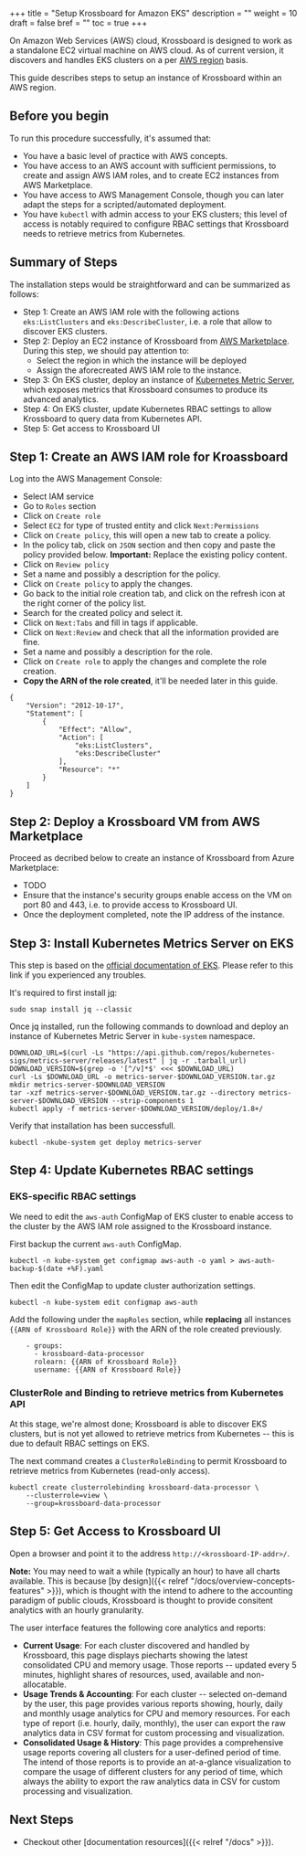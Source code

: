 +++
title = "Setup Krossboard for Amazon EKS"
description = ""
weight = 10
draft = false
bref = ""
toc = true 
+++

On Amazon Web Services (AWS) cloud, Krossboard is designed to work as a standalone EC2 virtual machine on AWS cloud.
As of current version, it discovers and handles EKS clusters on a per [AWS region](https://docs.aws.amazon.com/en_us/AWSEC2/latest/UserGuide/using-regions-availability-zones.html) basis. 

This guide describes steps to setup an instance of Krossboard within an AWS region. 

## Before you begin
To run this procedure successfully, it's assumed that:

 * You have a basic level of practice with AWS concepts.
 * You have access to an AWS account with sufficient permissions, to create and assign AWS IAM roles, and to create EC2 instances from AWS Marketplace.
 * You have access to AWS Management Console, though you can later adapt the steps for a scripted/automated deployment.
 * You have `kubectl` with admin access to your EKS clusters; this level of access is notably required to configure RBAC settings that Krossboard needs to retrieve metrics from Kubernetes.

## Summary of Steps
The installation steps would be straightforward and can be summarized as follows:

* Step 1: Create an AWS IAM role with the following actions `eks:ListClusters` and `eks:DescribeCluster`, i.e. a role that allow to discover EKS clusters. 
* Step 2: Deploy an EC2 instance of Krossboard from [AWS Marketplace](https://aws.amazon.com/marketplace). During this step, we should pay attention to:
  * Select the region in which the instance will be deployed
  * Assign the aforecreated AWS IAM role to the instance.
* Step 3: On EKS cluster, deploy an instance of [Kubernetes Metric Server](https://docs.aws.amazon.com/eks/latest/userguide/metrics-server.html), which exposes metrics that Krossboard consumes to produce its advanced analytics.
* Step 4: On EKS cluster, update Kubernetes RBAC settings to allow Krossboard to query data from Kubernetes API. 
* Step 5: Get access to Krossboard UI

## Step 1: Create an AWS IAM role for Kroassboard
Log into the AWS Management Console:

* Select IAM service
* Go to `Roles` section
* Click on `Create role`
* Select `EC2` for type of trusted entity and click `Next:Permissions`
* Click on `Create policy`, this will open a new tab to create a policy.
* In the policy tab, click on `JSON` section and then copy and paste the policy provided below.
  **Important:** Replace the existing policy content.
* Click on `Review policy`
* Set a name and possibly a description for the policy.
* Click on `Create policy` to apply the changes.
* Go back to the initial role creation tab, and click on the refresh icon at the right corner of the policy list.
* Search for the created policy and select it.
* Click on `Next:Tabs` and fill in tags if applicable.
* Click on `Next:Review` and check that all the information provided are fine.
* Set a name and possibly a description for the role.
* Click on `Create role` to apply the changes and complete the role creation.
* **Copy the ARN of the role created**, it'll be needed later in this guide.

```
{
    "Version": "2012-10-17",
    "Statement": [
        {
            "Effect": "Allow",
            "Action": [
                "eks:ListClusters",
                "eks:DescribeCluster"
            ],
            "Resource": "*"
        }
    ]
}
```


## Step 2: Deploy a Krossboard VM from AWS Marketplace
Proceed as decribed below to create an instance of Krossboard from Azure Marketplace:

* TODO
* Ensure that the instance's security groups enable access on the VM on port 80 and 443, i.e. to provide access to Krossboard UI.
* Once the deployment completed, note the IP address of the instance.

## Step 3: Install Kubernetes Metrics Server on EKS
This step is based on the [official documentation of EKS](https://docs.aws.amazon.com/eks/latest/userguide/metrics-server.html). Please refer to this link if you experienced any troubles.

It's required to first install [jq](https://stedolan.github.io/jq/):

```
sudo snap install jq --classic
```

Once jq installed, run the following commands to download and deploy an instance of Kubernetes Metric Server in `kube-system` namespace.

```
DOWNLOAD_URL=$(curl -Ls "https://api.github.com/repos/kubernetes-sigs/metrics-server/releases/latest" | jq -r .tarball_url)
DOWNLOAD_VERSION=$(grep -o '[^/v]*$' <<< $DOWNLOAD_URL)
curl -Ls $DOWNLOAD_URL -o metrics-server-$DOWNLOAD_VERSION.tar.gz
mkdir metrics-server-$DOWNLOAD_VERSION
tar -xzf metrics-server-$DOWNLOAD_VERSION.tar.gz --directory metrics-server-$DOWNLOAD_VERSION --strip-components 1
kubectl apply -f metrics-server-$DOWNLOAD_VERSION/deploy/1.8+/
```

Verify that installation has been successfull.

```
kubectl -nkube-system get deploy metrics-server
```
## Step 4: Update Kubernetes RBAC settings


### EKS-specific RBAC settings
We need to edit the `aws-auth` ConfigMap of EKS cluster to enable access to the cluster by the AWS IAM role assigned to the Krossboard instance.

First backup the current `aws-auth` ConfigMap.

```
kubectl -n kube-system get configmap aws-auth -o yaml > aws-auth-backup-$(date +%F).yaml
```

Then edit the ConfigMap to update cluster authorization settings.

```
kubectl -n kube-system edit configmap aws-auth
```

Add the following under the `mapRoles` section, while **replacing** all instances `{{ARN of Krossboard Role}}` with the ARN of the role created previously.
```
    - groups:
      - krossboard-data-processor
      rolearn: {{ARN of Krossboard Role}}
      username: {{ARN of Krossboard Role}}
```

### ClusterRole and Binding to retrieve metrics from Kubernetes API 
At this stage, we're almost done; Krossboard is able to discover EKS clusters, but is not yet allowed to retrieve metrics from Kubernetes -- this is due to default RBAC settings on EKS. 


The next command creates a `ClusterRoleBinding` to permit Krossboard to retrieve metrics from Kubernetes (read-only access). 

```
kubectl create clusterrolebinding krossboard-data-processor \
    --clusterrole=view \
    --group=krossboard-data-processor
```

<!--
The next command allows to create a Kubernetes `ClusterRole` and an associated `ClusterRoleBinding` to permit Krossboard to retrieve metrics from Kubernetes (read-only access). You can download the parameter file to review it.

```
kubectl apply -f https://krossboard.app/artifacts/k8s/clusterrolebinding-eks.yml
```
-->

## Step 5: Get Access to Krossboard UI
Open a browser and point it to the address `http://<krossboard-IP-addr>/`.

**Note:** You may need to wait a while (typically an hour) to have all charts available. This is because [by design]({{< relref "/docs/overview-concepts-features" >}}), which is thought with the intend to adhere to the accounting paradigm of public clouds, Krossboard is thought to provide consitent analytics with an hourly granularity.

The user interface features the following core analytics and reports:
 * **Current Usage**: For each cluster discovered and handled by Krossboard, this page displays piecharts showing the latest consolidated CPU and memory usage. Those reports -- updated every 5 minutes, highlight shares of resources, used, available and non-allocatable.
 * **Usage Trends & Accounting**: For each cluster -- selected on-demand by the user, this page provides various reports showing, hourly, daily and monthly usage analytics for CPU and memory resources. For each type of report (i.e. hourly, daily, monthly), the user can export the raw analytics data in CSV format for custom processing and visualization.
 * **Consolidated Usage & History**: This page provides a comprehensive usage reports covering all clusters for a user-defined period of time. The intend of those reports is to provide an at-a-glance visualization to compare the usage of different clusters for any period of time, which always the ability to export the raw analytics data in CSV for custom processing and visualization.

## Next Steps

* Checkout other [documentation resources]({{< relref "/docs" >}}).